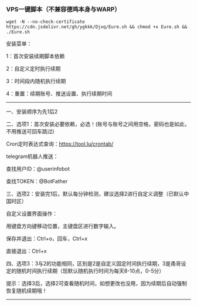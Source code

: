 ### VPS一键脚本（不兼容德鸡本身与WARP）

```
wget -N --no-check-certificate https://cdn.jsdelivr.net/gh/ygkkk/Djxq/Eure.sh && chmod +x Eure.sh && ./Eure.sh
```

安装菜单：

1：首次安装续期脚本依赖

2：自定义定时执行续期

3：时间段内随机执行续期

4：重置：续期账号、推送设置、执行续期时间

----------------------------------------------------------------------------------------
一、安装顺序为先1后2

二、选项1：首次安装必要依赖，必选！(账号与账号之间用空格，密码也是如此，不用推送可回车跳过)

Cron定时表达式查询：https://tool.lu/crontab/

telegram机器人推送：

查找用户ID：@userinfobot

查找TOKEN：@BotFather

三、选项2：安装完1后，默认每分钟检测，建议选择2进行自定义调整（已默认中国时区）

自定义设置界面操作：

用键盘方向键移动位置，主键盘区进行数字输入。

保存并退出：Ctrl+o，回车，Ctrl+x

直接退出：Ctrl+x

四、选项3：3与2的功能相同，区别是2是自定义固定时间执行续期，3是甬哥设定的随机时间执行续期（现默认随机执行时间为每天8-10点，0-5分）

提示：选择3后，选择2可查看随机时间，如想更改也没用，因为续期后自动强制恢复随机续期哦！

----------------------------------------------------------------------------------------------------

